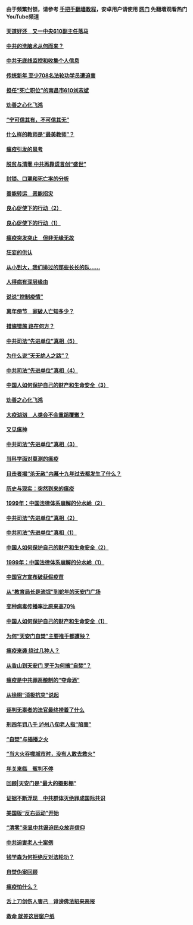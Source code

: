 #### 由于频繁封锁，请参考 [手把手翻墙教程](https://github.com/gfw-breaker/guides/wiki/)，安卓用户请使用 [网门](https://github.com/gfw-breaker/nogfw/blob/master/dl.md?t=03172000) 免翻墙观看热门YouTube频道 

#### [天道好还　又一中央610副主任落马](../pages/19/422155.md?t=03172000) 

#### [中共的洗脑术从何而来？](../pages/19/422154.md?t=03172000) 

#### [中共无底线监控和收集个人信息](../pages/19/422039.md?t=03172000) 

#### [传统新年 至少708名法轮功学员遭迫害](../pages/19/421946.md?t=03172000) 

#### [担任“死亡职位”的南昌市610刘志斌](../pages/19/421957.md?t=03172000) 

#### [劝善之心化飞鸿](../pages/19/421164.md?t=03172000) 

#### [“宁可信其有，不可信其无”](../pages/19/421691.md?t=03172000) 

#### [什么样的教师是“最美教师”？](../pages/19/421755.md?t=03172000) 

#### [瘟疫引发的思考](../pages/19/421594.md?t=03172000) 

#### [脱贫与清零 中共再靠谎言创“盛世”](../pages/19/421590.md?t=03172000) 

#### [封锁、口罩和死亡率的分析](../pages/19/421495.md?t=03172000) 

#### [善能转运　恶能招灾](../pages/19/421334.md?t=03172000) 

#### [良心促使下的行动（2）](../pages/19/421361.md?t=03172000) 

#### [良心促使下的行动（1）](../pages/19/421302.md?t=03172000) 

#### [瘟疫突发突止　但非无缘无故](../pages/19/421281.md?t=03172000) 

#### [狂妄的供认](../pages/19/421199.md?t=03172000) 

#### [从小到大，我们排过的那些长长的队……](../pages/19/421243.md?t=03172000) 

#### [人得病有深层缘由](../pages/19/420864.md?t=03172000) 

#### [说说“控制疫情”](../pages/19/420831.md?t=03172000) 

#### [离年傍节　家破人亡知多少？](../pages/19/420563.md?t=03172000) 

#### [措施错施  路在何方？](../pages/19/420076.md?t=03172000) 

#### [中共司法“先进单位”真相（5）](../pages/19/419453.md?t=03172000) 

#### [为什么说“天无绝人之路”？](../pages/19/419618.md?t=03172000) 

#### [中共司法“先进单位”真相（4）](../pages/19/419452.md?t=03172000) 

#### [中国人如何保护自己的财产和生命安全（3）](../pages/19/419405.md?t=03172000) 

#### [劝善之心化飞鸿](../pages/19/418758.md?t=03172000) 

#### [大疫汹汹　人类会不会重蹈覆辙？](../pages/19/419691.md?t=03172000) 

#### [又见瘟神](../pages/19/419225.md?t=03172000) 

#### [中共司法“先进单位”真相（3）](../pages/19/419451.md?t=03172000) 

#### [当科学面对莫测的瘟疫](../pages/19/419625.md?t=03172000) 

#### [目击者揭“杀无赦”内幕十九年过去都发生了什么？](../pages/19/419617.md?t=03172000) 

#### [历史与现实：突然到来的瘟疫](../pages/19/419619.md?t=03172000) 

#### [1999年：中国法律体系崩解的分水岭（2）](../pages/19/419455.md?t=03172000) 

#### [中共司法“先进单位”真相（2）](../pages/19/419450.md?t=03172000) 

#### [中共司法“先进单位”真相（1）](../pages/19/419449.md?t=03172000) 

#### [中国人如何保护自己的财产和生命安全（2）](../pages/19/419404.md?t=03172000) 

#### [1999年：中国法律体系崩解的分水岭（1）](../pages/19/419454.md?t=03172000) 

#### [中国官方宣布破获假疫苗](../pages/19/419504.md?t=03172000) 

#### [从“教育局长是流氓”到蛇年的天安门广场](../pages/19/419470.md?t=03172000) 

#### [变种病毒传播率比原来高70％](../pages/19/419456.md?t=03172000) 

#### [中国人如何保护自己的财产和生命安全（1）](../pages/19/419403.md?t=03172000) 

#### [为何“天安门自焚”主要推手都遭殃？](../pages/19/419348.md?t=03172000) 

#### [瘟疫来袭 绕过几种人？](../pages/19/419349.md?t=03172000) 

#### [从香山到天安门 罗干为何搞“自焚”？](../pages/19/419270.md?t=03172000) 

#### [瘟疫是中共罪恶酿制的“夺命酒”](../pages/19/419223.md?t=03172000) 

#### [从徐栩“消极抗灾”说起](../pages/19/419224.md?t=03172000) 

#### [诬判无辜者的法官最终捞着了什么](../pages/19/419268.md?t=03172000) 

#### [刑四年罚八千 泸州八旬老人指“陷害”](../pages/19/419232.md?t=03172000) 

#### [“自焚”与插播之火](../pages/19/419226.md?t=03172000) 

#### [“当大火吞噬城市时，没有人敢去救火”](../pages/19/419077.md?t=03172000) 

#### [年关来临　冤判不停](../pages/19/419093.md?t=03172000) 

#### [回顾|天安门是“最大的摄影棚”](../pages/19/380866.md?t=03172000) 

#### [证据不断浮现　中共群体灭绝罪成国际共识](../pages/19/419031.md?t=03172000) 

#### [美国版“反右运动”开始](../pages/19/419030.md?t=03172000) 

#### [“清零”突显中共逼迫民众放弃信仰](../pages/19/418995.md?t=03172000) 

#### [中共迫害老人十案例](../pages/19/418831.md?t=03172000) 

#### [钱学森为何拒绝反对法轮功？](../pages/19/418905.md?t=03172000) 

#### [自焚伪案回顾](../pages/19/418799.md?t=03172000) 

#### [瘟疫怕什么？](../pages/19/418800.md?t=03172000) 

#### [舌上刀剑伤人害己　诽谤佛法招来恶报](../pages/19/418731.md?t=03172000) 

#### [救命 就差这层窗户纸](../pages/19/418706.md?t=03172000) 

